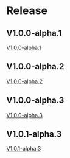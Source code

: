 # Release

## V1.0.0-alpha.1
[V1.0.0-alpha.1](https://github.com/nixon42/rtnet-app-p-release/raw/main/apk/v1.0.0-alpha.1/app-release.apk)

## V1.0.0-alpha.2
[V1.0.0-alpha.2](https://github.com/nixon42/rtnet-app-p-release/raw/main/apk/v1.0.0-alpha.2/app-release.apk)

## V1.0.0-alpha.3
[V1.0.0-alpha.3](https://github.com/nixon42/rtnet-app-p-release/raw/main/apk/v1.0.0-alpha.3/app-release.apk)

## V1.0.1-alpha.3
[V1.0.1-alpha.3](https://github.com/nixon42/rtnet-app-p-release/raw/main/apk/v1.0.1-alpha.3/app-release.apk)